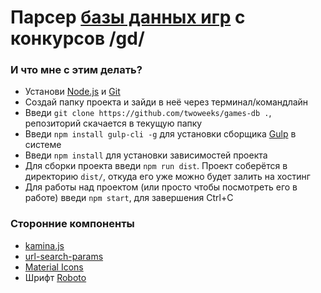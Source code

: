 # Парсер [базы данных игр](https://github.com/twoweeks/db) с конкурсов /gd/

### И что мне с этим делать?

* Установи [Node.js](https://nodejs.org/en/download/) и [Git](https://git-scm.com/downloads)
* Создай папку проекта и зайди в неё через терминал/командлайн
* Введи `git clone https://github.com/twoweeks/games-db .`, репозиторий скачается в текущую папку
* Введи `npm install gulp-cli -g` для установки сборщика [Gulp](https://gulpjs.com) в системе
* Введи `npm install` для установки зависимостей проекта
* Для сборки проекта введи `npm run dist`. Проект соберётся в директорию `dist/`, откуда его уже можно будет залить на хостинг
* Для работы над проектом (или просто чтобы посмотреть его в работе) введи `npm start`, для завершения Ctrl+C

### Сторонние компоненты

* [kamina.js](https://github.com/tehcojam/kamina-js/)
* [url-search-params](https://github.com/WebReflection/url-search-params/)
* [Material Icons](https://google.github.io/material-design-icons/)
* Шрифт [Roboto](https://fonts.google.com/specimen/Roboto)
